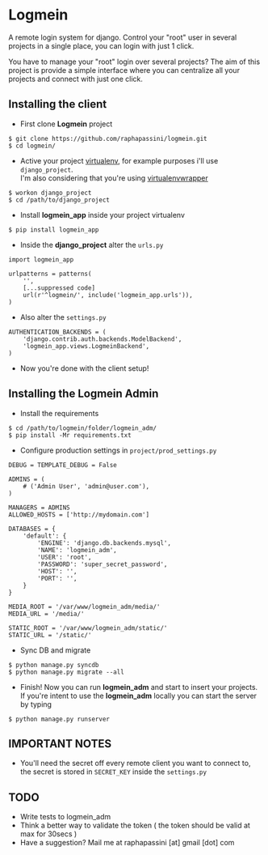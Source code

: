 Logmein
=======

A remote login system for django. Control your "root" user in several projects in a single place, you can login with just 1 click.

You have to manage your "root" login over several projects? The aim of this project is provide a simple interface where you can centralize all your projects and connect with just one click.

Installing the client
---------------------

* First clone **Logmein** project

```
$ git clone https://github.com/raphapassini/logmein.git
$ cd logmein/
```

* Active your project [virtualenv](https://pypi.python.org/pypi/virtualenv), for example purposes i'll use ```django_project```.  
  I'm also considering that you're using [virtualenvwrapper](http://virtualenvwrapper.readthedocs.org/en/latest/)

```
$ workon django_project
$ cd /path/to/django_project
```

* Install **logmein_app** inside your project virtualenv

```
$ pip install logmein_app
```

* Inside the **django_project** alter the ```urls.py```

```
import logmein_app

urlpatterns = patterns(
    '',
    [...suppressed code]
    url(r'^logmein/', include('logmein_app.urls')),
)
```

* Also alter the ```settings.py```

```
AUTHENTICATION_BACKENDS = (
    'django.contrib.auth.backends.ModelBackend',
    'logmein_app.views.LogmeinBackend',
)
```

* Now you're done with the client setup!


Installing the Logmein Admin
----------------------------

* Install the requirements

```
$ cd /path/to/logmein/folder/logmein_adm/
$ pip install -Mr requirements.txt
```

* Configure production settings in ```project/prod_settings.py```

```
DEBUG = TEMPLATE_DEBUG = False

ADMINS = (
    # ('Admin User', 'admin@user.com'),
)

MANAGERS = ADMINS
ALLOWED_HOSTS = ['http://mydomain.com']

DATABASES = {
    'default': {
        'ENGINE': 'django.db.backends.mysql',
        'NAME': 'logmein_adm',
        'USER': 'root',
        'PASSWORD': 'super_secret_password',
        'HOST': '',
        'PORT': '',
    }
}

MEDIA_ROOT = '/var/www/logmein_adm/media/'
MEDIA_URL = '/media/'

STATIC_ROOT = '/var/www/logmein_adm/static/'
STATIC_URL = '/static/'
```

* Sync DB and migrate

```
$ python manage.py syncdb
$ python manage.py migrate --all
```

* Finish! Now you can run **logmein_adm** and start to insert your projects.  
  If you're intent to use the **logmein_adm** locally you can start the server by typing
```
$ python manage.py runserver
```

IMPORTANT NOTES
-------------------

* You'll need the secret off every remote client you want to connect to, the secret is stored in ```SECRET_KEY``` inside   the ```settings.py```

TODO
----

* Write tests to logmein_adm
* Think a better way to validate the token ( the token should be valid at max for 30secs )
* Have a suggestion? Mail me at raphapassini [at] gmail [dot] com
